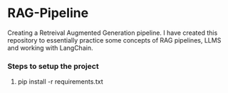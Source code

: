 # RAG-Pipeline
Creating a Retreival Augmented Generation pipeline. I have created this repository to essentially practice some concepts of RAG pipelines, LLMS and working with  LangChain.

### Steps to setup the project
1. pip install -r requirements.txt
